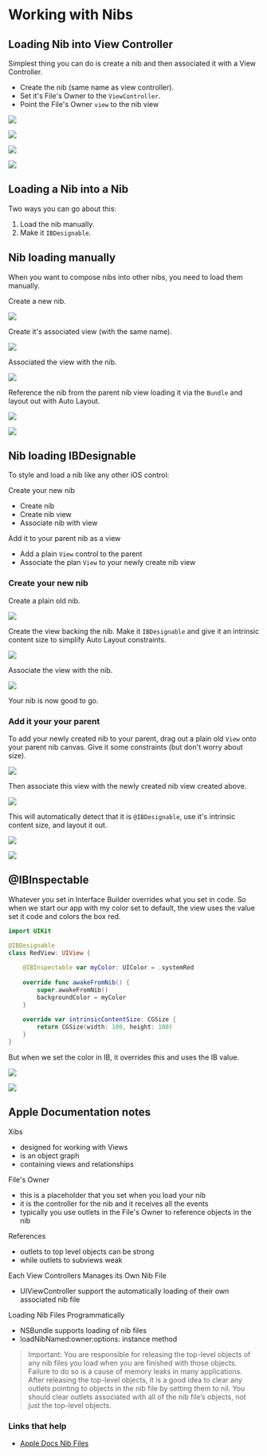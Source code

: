# Working with Nibs

## Loading Nib into View Controller

Simplest thing you can do is create a nib and then associated it with a View Controller.

- Create the nib (same name as view controller).
- Set it's File's Owner to the `ViewController`.
- Point the File's Owner `view` to the nib view

![](images/a.png)

![](images/b.png)

![](images/c.png)

![](images/d.png)

## Loading a Nib into a Nib

Two ways you can go about this:

1. Load the nib manually.
2. Make it `IBDesignable`.

## Nib loading manually

When you want to compose nibs into other nibs, you need to load them manually.

Create a new nib.

![](images/8.png)

Create it's associated view (with the same name).

![](images/9.png)

Associated the view with the nib.

![](images/10.png)

Reference the nib from the parent nib view loading it via the `Bundle` and layout out with Auto Layout.

![](images/11.png)

![](images/11a.png)

## Nib loading IBDesignable

To style and load a nib like any other iOS control:

Create your new nib

- Create nib
- Create nib view
- Associate nib with view

Add it to your parent nib as a view

- Add a plain `View` control to the parent
- Associate the plan `View` to your newly create nib view

### Create your new nib

Create a plain old nib.

![](images/aa.png)

Create the view backing the nib. Make it `IBDesignable` and give it an intrinsic content size to simplify Auto Layout constraints.

![](images/bb.png)

Associate the view with the nib.

![](images/cc.png)

Your nib is now good to go.

### Add it your your parent

To add your newly created nib to your parent, drag out a plain old `View` onto your parent nib canvas. Give it some constraints (but don't worry about size).

![](images/dd.png)

Then associate this view with the newly created nib view created above.

![](images/ee.png)

This will automatically detect that it is `@IBDesignable`, use it's intrinsic content size, and layout it out.

![](images/ee.png)

![](images/ff.png)

## @IBInspectable

Whatever you set in Interface Builder overrides what you set in code. So when we start our app with my color set to default, the view uses the value set it code and colors the box red.

```swift
import UIKit

@IBDesignable
class RedView: UIView {
    
    @IBInspectable var myColor: UIColor = .systemRed
    
    override func awakeFromNib() {
        super.awakeFromNib()
        backgroundColor = myColor
    }
    
    override var intrinsicContentSize: CGSize {
        return CGSize(width: 100, height: 100)
    }
}
```

But when we set the color in IB, it overrides this and uses the IB value.

![](images/gg.png)

![](images/hh.png)

## Apple Documentation notes

Xibs

- designed for working with Views
- is an object graph 
- containing views and relationships

File's Owner

- this is a placeholder that you set when you load your nib
- it is the controller for the nib and it receives all the events
- typically you use outlets in the File's Owner to reference objects in the nib

References

- outlets to top level objects can be strong
- while outlets to subviews weak

Each View Controllers Manages its Own Nib File

- UIViewController support the automatically loading of their own associated nib file

Loading Nib Files Programmatically

- NSBundle supports loading of nib files
- loadNibNamed:owner:options: instance method

> Important: You are responsible for releasing the top-level objects of any nib files you load when you are finished with those objects. Failure to do so is a cause of memory leaks in many applications. After releasing the top-level objects, it is a good idea to clear any outlets pointing to objects in the nib file by setting them to nil. You should clear outlets associated with all of the nib file’s objects, not just the top-level objects.

### Links that help
* [Apple Docs Nib Files](https://developer.apple.com/library/archive/documentation/Cocoa/Conceptual/LoadingResources/CocoaNibs/CocoaNibs.html)
